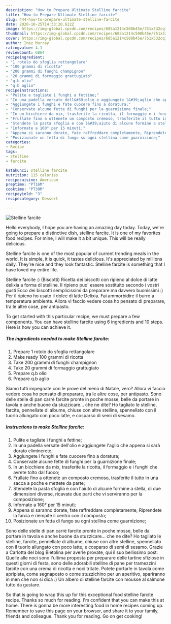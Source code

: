```yaml
---
description: "How to Prepare Ultimate Stelline farcite"
title: "How to Prepare Ultimate Stelline farcite"
slug: 444-how-to-prepare-ultimate-stelline-farcite
date: 2020-10-25T14:33:20.622Z
image: https://img-global.cpcdn.com/recipes/685a1214c508b45e/751x532cq70/stelline-farcite-recipe-main-photo.jpg
thumbnail: https://img-global.cpcdn.com/recipes/685a1214c508b45e/751x532cq70/stelline-farcite-recipe-main-photo.jpg
cover: https://img-global.cpcdn.com/recipes/685a1214c508b45e/751x532cq70/stelline-farcite-recipe-main-photo.jpg
author: Inez Murray
ratingvalue: 4.1
reviewcount: 6864
recipeingredient:
- "1 rotolo do sfoglia rettangolare"
- "100 grammi di ricotta"
- "200 grammi di funghi champignon"
- "20 grammi di formaggio grattugiato"
- "q.b olio"
- "q.b aglio"
recipeinstructions:
- "Pulite e tagliate i funghi a fettine;"
- "In una padella versate dell&#39;olio e aggiungete l&#39;aglio che appena si sarà dorato eliminerete;"
- "Aggiungete i funghi e fate cuocere fino a doratura;"
- "Conservate alcune fette di funghi per la guarnizione finale;"
- "In un bicchiere da mix, trasferite la ricotta, il formaggio e i funghi che avrete tolto dal fuoco;"
- "Frullate fino a ottenete un composto cremoso, trasferite il tutto in una sacca a poche e mettete da parte;"
- "Stendete la pasta sfoglia e con l&#39;aiuto di alcune formine a stella, di due dimensioni diverse, ricavate due parti che vi serviranno per la composizione;"
- "Infornate a 160° per 15 minuti;"
- "Appena si saranno dorate, fate raffreddare completamente, Riprendete la farcia e riempite il centro con il composto;"
- "Posizionate un fetta di fungo su ogni stellina come guarnizione;"
categories:
- Recipe
tags:
- stelline
- farcite

katakunci: stelline farcite 
nutrition: 115 calories
recipecuisine: American
preptime: "PT16M"
cooktime: "PT30M"
recipeyield: "3"
recipecategory: Dessert

---
```



![Stelline farcite](https://img-global.cpcdn.com/recipes/685a1214c508b45e/751x532cq70/stelline-farcite-recipe-main-photo.jpg)

Hello everybody, I hope you are having an amazing day today. Today, we're going to prepare a distinctive dish, stelline farcite. It is one of my favorites food recipes. For mine, I will make it a bit unique. This will be really delicious.

Stelline farcite is one of the most popular of current trending meals in the world. It is simple, it is quick, it tastes delicious. It's appreciated by millions daily. They're nice and they look fantastic. Stelline farcite is something that I have loved my entire life.

Stelline farcite :) (Biscotti) Ricetta dei biscotti con ripieno al dolce di latte delixia a forma di stelline. Il ripieno puo&#39; essere sostituito secondo i vostri gusti Ecco dei biscotti semplicissimi da preparare ma davvero buonissimi :) Per il ripieno ho usato il dolce di latte Delixia. Fai ammorbidire il burro a temperatura ambiente. Allora vi faccio vedere cosa ho pensato di preparare, tra le altre cose, per antipasto.


To get started with this particular recipe, we must prepare a few components. You can have stelline farcite using 6 ingredients and 10 steps. Here is how you can achieve it.

<!--inarticleads1-->

##### The ingredients needed to make Stelline farcite:

1. Prepare 1 rotolo do sfoglia rettangolare
1. Make ready 100 grammi di ricotta
1. Take 200 grammi di funghi champignon
1. Take 20 grammi di formaggio grattugiato
1. Prepare q.b olio
1. Prepare q.b aglio


Siamo tutti impegnate con le prove del menù di Natale, vero? Allora vi faccio vedere cosa ho pensato di preparare, tra le altre cose, per antipasto. Sono delle stelle di pan carrè farcite pronte in poche mosse, belle da portare in tavola e anche buone da stuzzicare… che ne dite? Ho tagliato le stelline, farcite, pennellate di albume, chiuse con altre stelline, spennellato con il tuorlo allungato con poco latte, e cosparso di semi di sesamo. 

<!--inarticleads2-->

##### Instructions to make Stelline farcite:

1. Pulite e tagliate i funghi a fettine;
1. In una padella versate dell&#39;olio e aggiungete l&#39;aglio che appena si sarà dorato eliminerete;
1. Aggiungete i funghi e fate cuocere fino a doratura;
1. Conservate alcune fette di funghi per la guarnizione finale;
1. In un bicchiere da mix, trasferite la ricotta, il formaggio e i funghi che avrete tolto dal fuoco;
1. Frullate fino a ottenete un composto cremoso, trasferite il tutto in una sacca a poche e mettete da parte;
1. Stendete la pasta sfoglia e con l&#39;aiuto di alcune formine a stella, di due dimensioni diverse, ricavate due parti che vi serviranno per la composizione;
1. Infornate a 160° per 15 minuti;
1. Appena si saranno dorate, fate raffreddare completamente, Riprendete la farcia e riempite il centro con il composto;
1. Posizionate un fetta di fungo su ogni stellina come guarnizione;


Sono delle stelle di pan carrè farcite pronte in poche mosse, belle da portare in tavola e anche buone da stuzzicare… che ne dite? Ho tagliato le stelline, farcite, pennellate di albume, chiuse con altre stelline, spennellato con il tuorlo allungato con poco latte, e cosparso di semi di sesamo. Grazie a Carlotta del blog Bietolina per averle provate, qui il suo bellissimo post. Quelle alle noci sono l&#39;ultima proposta per preparare delle tartine sfiziose in questi giorni di festa, sono delle adorabili stelline di pane per tramezzini farcite con una crema di ricotta e noci tritate. Potete portarle in tavola come apripista, come segnaposto o come stuzzichino per un aperitivo, spariranno in men che non si dica :) Un albero di stelline farcite con mousse al salmone tutto da gustare. 

So that is going to wrap this up for this exceptional food stelline farcite recipe. Thanks so much for reading. I'm confident that you can make this at home. There is gonna be more interesting food in home recipes coming up. Remember to save this page on your browser, and share it to your family, friends and colleague. Thank you for reading. Go on get cooking!
